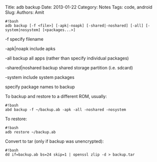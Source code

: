Title: adb backup
Date: 2013-01-22
Category: Notes
Tags: code, android
Slug: 
Authors: Amit

    #!bash
    adb backup [-f <file>] [-apk|-noapk] [-shared|-noshared] [-all] [-system|nosystem] [<packages...>]

-f specify filename

-apk|noapk include apks

-all backup all apps (rather than specify individual packages)

-shared|noshared backup shared storage partition (i.e. sdcard)

-system include system packages

<packages> specify package names to backup


To backup and restore to a different ROM, usually:

    #!bash
    abd backup -f ~/backup.ab -apk -all -noshared -nosystem

To restore:

    #!bash
    adb restore ~/backup.ab

Convert to tar (only if backup was unencrypted):

    #!bash
    dd if=backup.ab bs=24 skip=1 | openssl zlip -d > backup.tar
    
